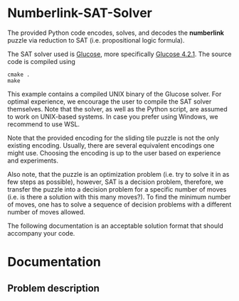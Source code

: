 # Numberlink-SAT-Solver

The provided Python code encodes, solves, and decodes the **numberlink** puzzle via reduction to SAT (i.e. propositional logic formula).

The SAT solver used is [Glucose](https://www.labri.fr/perso/lsimon/research/glucose/), more specifically [Glucose 4.2.1](https://github.com/audemard/glucose/releases/tag/4.2.1). The source code is compiled using

```
cmake .
make
```

This example contains a compiled UNIX binary of the Glucose solver. For optimal experience, we encourage the user to compile the SAT solver themselves. Note that the solver, as well as the Python script, are assumed to work on UNIX-based systems. In case you prefer using Windows, we recommend to use WSL.

Note that the provided encoding for the sliding tile puzzle is not the only existing encoding. Usually, there are several equivalent encodings one might use. Choosing the encoding is up to the user based on experience and experiments.

Also note, that the puzzle is an optimization problem (i.e. try to solve it in as few steps as possible), however, SAT is a decision problem, therefore, we transfer the puzzle into a decision problem for a specific number of moves (i.e. is there a solution with this many moves?). To find the minimum number of moves, one has to solve a sequence of decision problems with a different number of moves allowed.

The following documentation is an acceptable solution format that should accompany your code.

# Documentation

## Problem description
